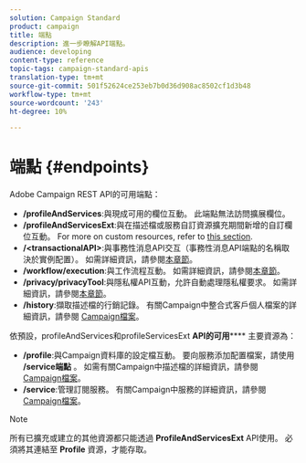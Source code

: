 ```yaml
---
solution: Campaign Standard
product: campaign
title: 端點
description: 進一步瞭解API端點。
audience: developing
content-type: reference
topic-tags: campaign-standard-apis
translation-type: tm+mt
source-git-commit: 501f52624ce253eb7b0d36d908ac8502cf1d3b48
workflow-type: tm+mt
source-wordcount: '243'
ht-degree: 10%

---
```



# 端點 {#endpoints}

Adobe Campaign REST API的可用端點：

* **/profileAndServices**:與現成可用的欄位互動。 此端點無法訪問擴展欄位。
* **/profileAndServicesExt**:與在描述檔或服務自訂資源擴充期間新增的自訂欄位互動。 For more on custom resources, refer to [this section](../../api/using/custom-resources.md).
* **/&lt;transactionalAPI>**:與事務性消息API交互（事務性消息API端點的名稱取決於實例配置）。 如需詳細資訊，請參閱[本章節](../../api/using/managing-transactional-messages.md)。
* **/workflow/execution**:與工作流程互動。 如需詳細資訊，請參閱[本章節](../../api/using/controlling-a-workflow.md)。
* **/privacy/privacyTool**:與隱私權API互動，允許自動處理隱私權要求。 如需詳細資訊，請參閱[本章節](../../api/using/creating-a-privacy-request.md)。
* **/history**:擷取描述檔的行銷記錄。 有關Campaign中整合式客戶個人檔案的詳細資訊，請參閱 [Campaign檔案](https://helpx.adobe.com/campaign/standard/audiences/using/integrated-customer-profile.html)。

依預設，profileAndServices和profileServicesExt **API的可用****** 主要資源為：

* **/profile**:與Campaign資料庫的設定檔互動。 要向服務添加配置檔案，請使用 **/service端點** 。 如需有關Campaign中描述檔的詳細資訊，請參閱 [Campaign檔案](https://helpx.adobe.com/campaign/standard/audiences/using/about-profiles.html)。
* **/service**:管理訂閱服務。 有關Campaign中服務的詳細資訊，請參閱 [Campaign檔案](https://helpx.adobe.com/campaign/standard/audiences/using/creating-a-service.html)。

>[!NOTE]
>
>所有已擴充或建立的其他資源都只能透過 **ProfileAndServicesExt** API使用。 必須將其連結至 **Profile** 資源，才能存取。
